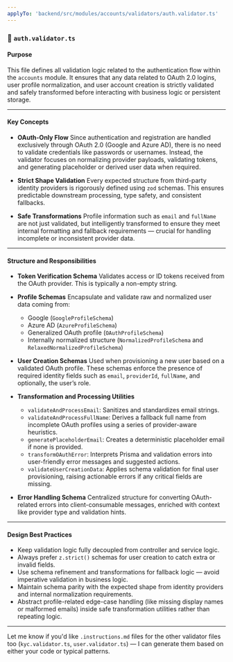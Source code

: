 ```yaml
---
applyTo: 'backend/src/modules/accounts/validators/auth.validator.ts'
---
```


### 📄 `auth.validator.ts`

#### Purpose

This file defines all validation logic related to the authentication flow within the `accounts` module. It ensures that any data related to OAuth 2.0 logins, user profile normalization, and user account creation is strictly validated and safely transformed before interacting with business logic or persistent storage.

---

#### Key Concepts

* **OAuth-Only Flow**
  Since authentication and registration are handled exclusively through OAuth 2.0 (Google and Azure AD), there is no need to validate credentials like passwords or usernames. Instead, the validator focuses on normalizing provider payloads, validating tokens, and generating placeholder or derived user data when required.

* **Strict Shape Validation**
  Every expected structure from third-party identity providers is rigorously defined using `zod` schemas. This ensures predictable downstream processing, type safety, and consistent fallbacks.

* **Safe Transformations**
  Profile information such as `email` and `fullName` are not just validated, but intelligently transformed to ensure they meet internal formatting and fallback requirements — crucial for handling incomplete or inconsistent provider data.

---

#### Structure and Responsibilities

* **Token Verification Schema**
  Validates access or ID tokens received from the OAuth provider. This is typically a non-empty string.

* **Profile Schemas**
  Encapsulate and validate raw and normalized user data coming from:

  * Google (`GoogleProfileSchema`)
  * Azure AD (`AzureProfileSchema`)
  * Generalized OAuth profile (`OAuthProfileSchema`)
  * Internally normalized structure (`NormalizedProfileSchema` and `RelaxedNormalizedProfileSchema`)

* **User Creation Schemas**
  Used when provisioning a new user based on a validated OAuth profile. These schemas enforce the presence of required identity fields such as `email`, `providerId`, `fullName`, and optionally, the user’s role.

* **Transformation and Processing Utilities**

  * `validateAndProcessEmail`: Sanitizes and standardizes email strings.
  * `validateAndProcessFullName`: Derives a fallback full name from incomplete OAuth profiles using a series of provider-aware heuristics.
  * `generatePlaceholderEmail`: Creates a deterministic placeholder email if none is provided.
  * `transformOAuthError`: Interprets Prisma and validation errors into user-friendly error messages and suggested actions.
  * `validateUserCreationData`: Applies schema validation for final user provisioning, raising actionable errors if any critical fields are missing.

* **Error Handling Schema**
  Centralized structure for converting OAuth-related errors into client-consumable messages, enriched with context like provider type and validation hints.

---

#### Design Best Practices

* Keep validation logic fully decoupled from controller and service logic.
* Always prefer `z.strict()` schemas for user creation to catch extra or invalid fields.
* Use schema refinement and transformations for fallback logic — avoid imperative validation in business logic.
* Maintain schema parity with the expected shape from identity providers and internal normalization requirements.
* Abstract profile-related edge-case handling (like missing display names or malformed emails) inside safe transformation utilities rather than repeating logic.

---

Let me know if you'd like `.instructions.md` files for the other validator files too (`kyc.validator.ts`, `user.validator.ts`) — I can generate them based on either your code or typical patterns.
